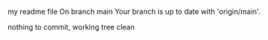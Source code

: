 my readme file
On branch main
Your branch is up to date with 'origin/main'.

nothing to commit, working tree clean
